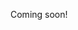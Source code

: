Coming soon!

<!-- This should really be a treatise on irony and sincerity. -->


<!-- https://en.wikipedia.org/wiki/Metamodernism -->

<!-- https://en.wiktionary.org/wiki/metamodernism -->

<!-- https://www.reddit.com/r/books/comments/38lmnd/eli5_modernism_postmodernism_postpostmodernism/ -->

<!-- https://www.reddit.com/r/AskLiteraryStudies/comments/2daht7/what_the_hell_is_metamodernism_and_why_does_it/ -->

<!-- https://www.reddit.com/r/CriticalTheory/comments/5cgp9d/metamodernism/ -->

<!-- https://www.youtube.com/watch?v=6dsECbVahBw -->

<!-- http://www.emerymartin.net/FE503/Week10/Notes%20on%20Metamodernism.pdf -->

<!-- https://www.reddit.com/r/metamodernism/comments/833hze/what_is_metamodernism_as_i_try_to_understand/dwbj36b/ -->
<!-- > We can speak of myths and metanarratives as close enough family resemblance. -->
<!-- > IMHO the unique novelty of metamodern zeitgeist and discourse is consciouss, ethically committed search for better myths/metanarratives. -->
<!-- > This implies that we can at least pretend that we have freedom and responsibility of choice towards metanarratives, and/or that we make the choice based on ethical axioms (which don't necessarily need be totally explicate, but can also be dreamlike and silent knowledge). -->

<!-- https://www.reddit.com/r/metamodernism/comments/61u61e/shit_that_feels_metamodernist_to_me/ -->

<!-- https://mapandterritory.org/embracing-metamodernism-5d4ebe8a8ddf -->

<!-- https://medium.com/what-is-metamodern/after-postmodernism-eleven-metamodern-methods-in-the-arts-767f7b646cae -->

<!-- https://www.tandfonline.com/doi/full/10.3402/jac.v2i0.5677 -->

<!-- https://medium.com/the-abs-tract-organization/the-metamodern-condition-1e1d04a13c4 -->

<!-- https://www.huffingtonpost.com/entry/what-is-metamodernism_us_586e7075e4b0a5e600a788cd -->

<!-- http://www.metamodernism.org/ -->

